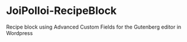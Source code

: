 # JoiPolloi-RecipeBlock
Recipe block using Advanced Custom Fields for the Gutenberg editor in Wordpress
